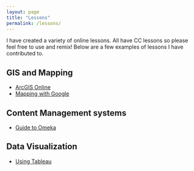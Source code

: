 ```yaml
---
layout: page
title: "Lessons"
permalink: /lessons/
---
```


I have created a variety of online lessons. All have CC lessons so please feel free to use and remix! Below are a few examples of lessons I have contributed to. 

## GIS and Mapping
* [ArcGIS Online](https://sclayton29.github.io/ArcGISOnline/)
* [Mapping with Google](https://oudsl.github.io/gis-for-non-geographers/)

## Content Management systems
* [Guide to Omeka](https://sclayton29.github.io/omeka-guide/)

## Data Visualization
* [Using Tableau](https://sclayton29.github.io/tableau-workshop/) 
